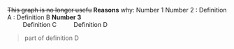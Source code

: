 ~~This graph is no longer usefu~~
**Reasons** why:
Number 1
Number 2
: Definition A
: Definition B
**Number 3**  
&nbsp;&nbsp;&nbsp;&nbsp;&nbsp;&nbsp;&nbsp;&nbsp;&nbsp;Definition C
&nbsp;&nbsp;&nbsp;&nbsp;&nbsp;&nbsp;&nbsp;&nbsp;&nbsp;Definition D
> part of definition D